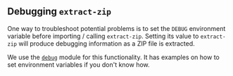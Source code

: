 ## Debugging `extract-zip`

One way to troubleshoot potential problems is to set the `DEBUG` environment variable before
importing / calling `extract-zip`. Setting its value to `extract-zip` will produce debugging
information as a ZIP file is extracted.

We use the [`debug`](https://www.npmjs.com/package/debug#usage) module for this functionality. It
has examples on how to set environment variables if you don't know how.
